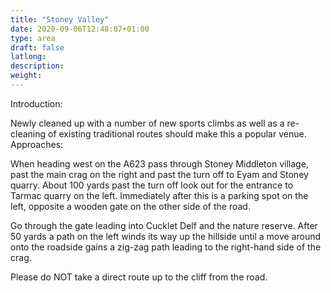 ```yaml
---
title: "Stoney Valley"
date: 2020-09-06T12:48:07+01:00
type: area
draft: false
latlong:
description:
weight:
---
```


Introduction:

Newly cleaned up with a number of new sports climbs as well as a re-cleaning of existing traditional routes should make this a popular venue.
Approaches:

When heading west on the A623 pass through Stoney Middleton village, past the main crag on the right and past the turn off to Eyam and Stoney quarry. About 100 yards past the turn off look out for the entrance to Tarmac quarry on the left. Immediately after this is a parking spot on the left, opposite a wooden gate on the other side of the road.

Go through the gate leading into Cucklet Delf and the nature reserve. After 50 yards a path on the left winds its way up the hillside until a move around onto the roadside gains a zig-zag path leading to the right-hand side of the crag.

Please do NOT take a direct route up to the cliff from the road.
